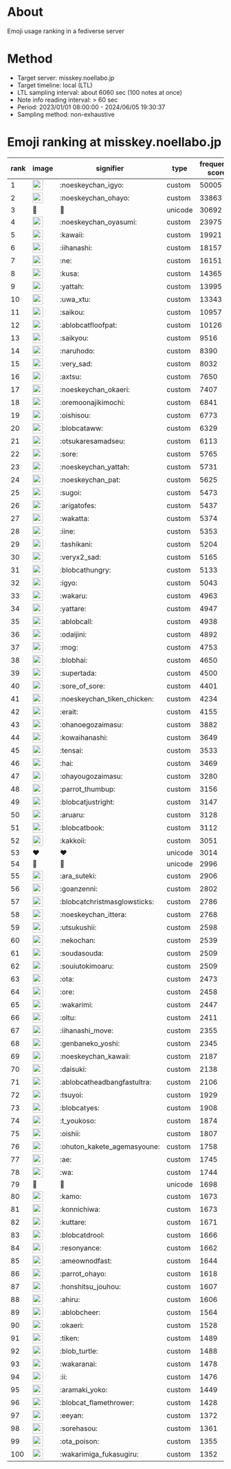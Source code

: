 # About
Emoji usage ranking in a fediverse server

# Method
- Target server: misskey.noellabo.jp
- Target timeline: local (LTL)
- LTL sampling interval: about 6060 sec (100 notes at once)
- Note info reading interval: > 60 sec
- Period: 2023/01/01 08:00:00 - 2024/06/05 19:30:37 
- Sampling method: non-exhaustive

# Emoji ranking at misskey.noellabo.jp

|rank|image|signifier|type|frequency score|
|----|----|----|----|----|
|1|<img height="24" src="https://misskey.noellabo.jp/emoji/noeskeychan_igyo.webp">|:noeskeychan_igyo:|custom|50005|
|2|<img height="24" src="https://misskey.noellabo.jp/emoji/noeskeychan_ohayo.webp">|:noeskeychan_ohayo:|custom|33863|
|3|🎉|🎉|unicode|30692|
|4|<img height="24" src="https://misskey.noellabo.jp/emoji/noeskeychan_oyasumi.webp">|:noeskeychan_oyasumi:|custom|23975|
|5|<img height="24" src="https://misskey.noellabo.jp/emoji/kawaii.webp">|:kawaii:|custom|19921|
|6|<img height="24" src="https://misskey.noellabo.jp/emoji/iihanashi.webp">|:iihanashi:|custom|18157|
|7|<img height="24" src="https://misskey.noellabo.jp/emoji/ne.webp">|:ne:|custom|16151|
|8|<img height="24" src="https://misskey.noellabo.jp/emoji/kusa.webp">|:kusa:|custom|14365|
|9|<img height="24" src="https://misskey.noellabo.jp/emoji/yattah.webp">|:yattah:|custom|13995|
|10|<img height="24" src="https://misskey.noellabo.jp/emoji/uwa_xtu.webp">|:uwa_xtu:|custom|13343|
|11|<img height="24" src="https://misskey.noellabo.jp/emoji/saikou.webp">|:saikou:|custom|10957|
|12|<img height="24" src="https://misskey.noellabo.jp/emoji/ablobcatfloofpat.webp">|:ablobcatfloofpat:|custom|10126|
|13|<img height="24" src="https://misskey.noellabo.jp/emoji/saikyou.webp">|:saikyou:|custom|9516|
|14|<img height="24" src="https://misskey.noellabo.jp/emoji/naruhodo.webp">|:naruhodo:|custom|8390|
|15|<img height="24" src="https://misskey.noellabo.jp/emoji/very_sad.webp">|:very_sad:|custom|8032|
|16|<img height="24" src="https://misskey.noellabo.jp/emoji/axtsu.webp">|:axtsu:|custom|7650|
|17|<img height="24" src="https://misskey.noellabo.jp/emoji/noeskeychan_okaeri.webp">|:noeskeychan_okaeri:|custom|7407|
|18|<img height="24" src="https://misskey.noellabo.jp/emoji/oremoonajikimochi.webp">|:oremoonajikimochi:|custom|6841|
|19|<img height="24" src="https://misskey.noellabo.jp/emoji/oishisou.webp">|:oishisou:|custom|6773|
|20|<img height="24" src="https://misskey.noellabo.jp/emoji/blobcataww.webp">|:blobcataww:|custom|6329|
|21|<img height="24" src="https://misskey.noellabo.jp/emoji/otsukaresamadseu.webp">|:otsukaresamadseu:|custom|6113|
|22|<img height="24" src="https://misskey.noellabo.jp/emoji/sore.webp">|:sore:|custom|5765|
|23|<img height="24" src="https://misskey.noellabo.jp/emoji/noeskeychan_yattah.webp">|:noeskeychan_yattah:|custom|5731|
|24|<img height="24" src="https://misskey.noellabo.jp/emoji/noeskeychan_pat.webp">|:noeskeychan_pat:|custom|5625|
|25|<img height="24" src="https://misskey.noellabo.jp/emoji/sugoi.webp">|:sugoi:|custom|5473|
|26|<img height="24" src="https://misskey.noellabo.jp/emoji/arigatofes.webp">|:arigatofes:|custom|5437|
|27|<img height="24" src="https://misskey.noellabo.jp/emoji/wakatta.webp">|:wakatta:|custom|5374|
|28|<img height="24" src="https://misskey.noellabo.jp/emoji/iine.webp">|:iine:|custom|5353|
|29|<img height="24" src="https://misskey.noellabo.jp/emoji/tashikani.webp">|:tashikani:|custom|5204|
|30|<img height="24" src="https://misskey.noellabo.jp/emoji/veryx2_sad.webp">|:veryx2_sad:|custom|5165|
|31|<img height="24" src="https://misskey.noellabo.jp/emoji/blobcathungry.webp">|:blobcathungry:|custom|5133|
|32|<img height="24" src="https://misskey.noellabo.jp/emoji/igyo.webp">|:igyo:|custom|5043|
|33|<img height="24" src="https://misskey.noellabo.jp/emoji/wakaru.webp">|:wakaru:|custom|4963|
|34|<img height="24" src="https://misskey.noellabo.jp/emoji/yattare.webp">|:yattare:|custom|4947|
|35|<img height="24" src="https://misskey.noellabo.jp/emoji/ablobcall.webp">|:ablobcall:|custom|4938|
|36|<img height="24" src="https://misskey.noellabo.jp/emoji/odaijini.webp">|:odaijini:|custom|4892|
|37|<img height="24" src="https://misskey.noellabo.jp/emoji/mog.webp">|:mog:|custom|4753|
|38|<img height="24" src="https://misskey.noellabo.jp/emoji/blobhai.webp">|:blobhai:|custom|4650|
|39|<img height="24" src="https://misskey.noellabo.jp/emoji/supertada.webp">|:supertada:|custom|4500|
|40|<img height="24" src="https://misskey.noellabo.jp/emoji/sore_of_sore.webp">|:sore_of_sore:|custom|4401|
|41|<img height="24" src="https://misskey.noellabo.jp/emoji/noeskeychan_tiken_chicken.webp">|:noeskeychan_tiken_chicken:|custom|4234|
|42|<img height="24" src="https://misskey.noellabo.jp/emoji/erait.webp">|:erait:|custom|4155|
|43|<img height="24" src="https://misskey.noellabo.jp/emoji/ohanoegozaimasu.webp">|:ohanoegozaimasu:|custom|3882|
|44|<img height="24" src="https://misskey.noellabo.jp/emoji/kowaihanashi.webp">|:kowaihanashi:|custom|3649|
|45|<img height="24" src="https://misskey.noellabo.jp/emoji/tensai.webp">|:tensai:|custom|3533|
|46|<img height="24" src="https://misskey.noellabo.jp/emoji/hai.webp">|:hai:|custom|3469|
|47|<img height="24" src="https://misskey.noellabo.jp/emoji/ohayougozaimasu.webp">|:ohayougozaimasu:|custom|3280|
|48|<img height="24" src="https://misskey.noellabo.jp/emoji/parrot_thumbup.webp">|:parrot_thumbup:|custom|3156|
|49|<img height="24" src="https://misskey.noellabo.jp/emoji/blobcatjustright.webp">|:blobcatjustright:|custom|3147|
|50|<img height="24" src="https://misskey.noellabo.jp/emoji/aruaru.webp">|:aruaru:|custom|3128|
|51|<img height="24" src="https://misskey.noellabo.jp/emoji/blobcatbook.webp">|:blobcatbook:|custom|3112|
|52|<img height="24" src="https://misskey.noellabo.jp/emoji/kakkoii.webp">|:kakkoii:|custom|3051|
|53|❤|❤|unicode|3014|
|54|🍗|🍗|unicode|2996|
|55|<img height="24" src="https://misskey.noellabo.jp/emoji/ara_suteki.webp">|:ara_suteki:|custom|2906|
|56|<img height="24" src="https://misskey.noellabo.jp/emoji/goanzenni.webp">|:goanzenni:|custom|2802|
|57|<img height="24" src="https://misskey.noellabo.jp/emoji/blobcatchristmasglowsticks.webp">|:blobcatchristmasglowsticks:|custom|2786|
|58|<img height="24" src="https://misskey.noellabo.jp/emoji/noeskeychan_ittera.webp">|:noeskeychan_ittera:|custom|2768|
|59|<img height="24" src="https://misskey.noellabo.jp/emoji/utsukushii.webp">|:utsukushii:|custom|2598|
|60|<img height="24" src="https://misskey.noellabo.jp/emoji/nekochan.webp">|:nekochan:|custom|2539|
|61|<img height="24" src="https://misskey.noellabo.jp/emoji/soudasouda.webp">|:soudasouda:|custom|2509|
|62|<img height="24" src="https://misskey.noellabo.jp/emoji/souiutokimoaru.webp">|:souiutokimoaru:|custom|2509|
|63|<img height="24" src="https://misskey.noellabo.jp/emoji/ota.webp">|:ota:|custom|2473|
|64|<img height="24" src="https://misskey.noellabo.jp/emoji/ore.webp">|:ore:|custom|2458|
|65|<img height="24" src="https://misskey.noellabo.jp/emoji/wakarimi.webp">|:wakarimi:|custom|2447|
|66|<img height="24" src="https://misskey.noellabo.jp/emoji/oltu.webp">|:oltu:|custom|2411|
|67|<img height="24" src="https://misskey.noellabo.jp/emoji/iihanashi_move.webp">|:iihanashi_move:|custom|2355|
|68|<img height="24" src="https://misskey.noellabo.jp/emoji/genbaneko_yoshi.webp">|:genbaneko_yoshi:|custom|2345|
|69|<img height="24" src="https://misskey.noellabo.jp/emoji/noeskeychan_kawaii.webp">|:noeskeychan_kawaii:|custom|2187|
|70|<img height="24" src="https://misskey.noellabo.jp/emoji/daisuki.webp">|:daisuki:|custom|2138|
|71|<img height="24" src="https://misskey.noellabo.jp/emoji/ablobcatheadbangfastultra.webp">|:ablobcatheadbangfastultra:|custom|2106|
|72|<img height="24" src="https://misskey.noellabo.jp/emoji/tsuyoi.webp">|:tsuyoi:|custom|1929|
|73|<img height="24" src="https://misskey.noellabo.jp/emoji/blobcatyes.webp">|:blobcatyes:|custom|1908|
|74|<img height="24" src="https://misskey.noellabo.jp/emoji/t_youkoso.webp">|:t_youkoso:|custom|1874|
|75|<img height="24" src="https://misskey.noellabo.jp/emoji/oishii.webp">|:oishii:|custom|1807|
|76|<img height="24" src="https://misskey.noellabo.jp/emoji/ohuton_kakete_agemasyoune.webp">|:ohuton_kakete_agemasyoune:|custom|1758|
|77|<img height="24" src="https://misskey.noellabo.jp/emoji/ae.webp">|:ae:|custom|1745|
|78|<img height="24" src="https://misskey.noellabo.jp/emoji/wa.webp">|:wa:|custom|1744|
|79|👀|👀|unicode|1698|
|80|<img height="24" src="https://misskey.noellabo.jp/emoji/kamo.webp">|:kamo:|custom|1673|
|81|<img height="24" src="https://misskey.noellabo.jp/emoji/konnichiwa.webp">|:konnichiwa:|custom|1673|
|82|<img height="24" src="https://misskey.noellabo.jp/emoji/kuttare.webp">|:kuttare:|custom|1671|
|83|<img height="24" src="https://misskey.noellabo.jp/emoji/blobcatdrool.webp">|:blobcatdrool:|custom|1666|
|84|<img height="24" src="https://misskey.noellabo.jp/emoji/resonyance.webp">|:resonyance:|custom|1662|
|85|<img height="24" src="https://misskey.noellabo.jp/emoji/ameownodfast.webp">|:ameownodfast:|custom|1644|
|86|<img height="24" src="https://misskey.noellabo.jp/emoji/parrot_ohayo.webp">|:parrot_ohayo:|custom|1618|
|87|<img height="24" src="https://misskey.noellabo.jp/emoji/honshitsu_jouhou.webp">|:honshitsu_jouhou:|custom|1607|
|88|<img height="24" src="https://misskey.noellabo.jp/emoji/ahiru.webp">|:ahiru:|custom|1606|
|89|<img height="24" src="https://misskey.noellabo.jp/emoji/ablobcheer.webp">|:ablobcheer:|custom|1564|
|90|<img height="24" src="https://misskey.noellabo.jp/emoji/okaeri.webp">|:okaeri:|custom|1528|
|91|<img height="24" src="https://misskey.noellabo.jp/emoji/tiken.webp">|:tiken:|custom|1489|
|92|<img height="24" src="https://misskey.noellabo.jp/emoji/blob_turtle.webp">|:blob_turtle:|custom|1488|
|93|<img height="24" src="https://misskey.noellabo.jp/emoji/wakaranai.webp">|:wakaranai:|custom|1478|
|94|<img height="24" src="https://misskey.noellabo.jp/emoji/ii.webp">|:ii:|custom|1476|
|95|<img height="24" src="https://misskey.noellabo.jp/emoji/aramaki_yoko.webp">|:aramaki_yoko:|custom|1449|
|96|<img height="24" src="https://misskey.noellabo.jp/emoji/blobcat_flamethrower.webp">|:blobcat_flamethrower:|custom|1428|
|97|<img height="24" src="https://misskey.noellabo.jp/emoji/eeyan.webp">|:eeyan:|custom|1372|
|98|<img height="24" src="https://misskey.noellabo.jp/emoji/sorehasou.webp">|:sorehasou:|custom|1361|
|99|<img height="24" src="https://misskey.noellabo.jp/emoji/ota_poison.webp">|:ota_poison:|custom|1355|
|100|<img height="24" src="https://misskey.noellabo.jp/emoji/wakarimiga_fukasugiru.webp">|:wakarimiga_fukasugiru:|custom|1352|
